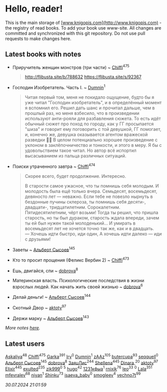 # Hello, reader!
This is the main storage of [www.knigopis.com](http://www.knigopis.com) - the registry of read books.
To add your book use www-site. All changes are committed and synchronized with this git repository.
Do not use pull requests to make changes here.


## Latest books with notes
* Приручитель женщин монстров (три части) ~ [Chiffi](users/105/105831994080785626680-google)<sup>475</sup>
    > http://flibusta.site/b/788632
    > https://flibusta.site/s/92367

* Господин Изобретатель. Часть I. ~ [Dumnin](users/103/103541795835665788358-google)<sup>1</sup>
    > Читая первый том, меня не покидало ощущение, будто бы я уже читал "Господин изобретатель", и в определённый момент я вспомнил его.
    > Решил дать шанс и прочитал дальше, чем в прошлый раз, но меня взбесило, что в произведении используют анти-рояли для разбавления сюжета. То есть идёт обычный сюжет про поход по городу, как у ГГ просыпается "шиза" и говорит ему поговорить с той девушкой, ГГ помогает, и, конечно же, девушка оказывается агентом вражеской разведки 🤦‍♂️
    > В целом потенциально хорошее произведение с уклоном в заклёпочничество и тонкости, и этого в меру. Я бы с удовольствием такое читал. Но автор всё испортил высасыванием из пальца различных ситуаций.

* Поиски утраченного завтра ~ [Chiffi](users/105/105831994080785626680-google)<sup>474</sup>
    > Скорее всего, будет продолжение. Интересно.
    > 
    > В старости самое ужасное, что ты помнишь себя молодым.
    > 	И молодость была ещё только вчера.
    > 	Семьдесят, восемьдесят, девяносто лет — неважно. Если тебе не повезло нырнуть в бездонные пучины склероза, ты помнишь себя десяти-, двадцати-, тридцатилетним. Сорокалетним. Пятидесятилетним, чёрт возьми! Тогда ты решил, что пришла старость, но ты был дураком, старость ждала впереди, зачем ты ей был нужен такой молоденький…
    > 	И умирать в восемьдесят лет не хочется точно так же, как и в двадцать.
    > — Хочешь идти быстро, иди один, А хочешь идти далеко — иди с друзьями!

* Заветы ~ [Альберт Сысоев](users/474/47446642-vkontakte)<sup>145</sup>

* Кто то просит прощения (Феликс Вербин 2) ~ [Chiffi](users/105/105831994080785626680-google)<sup>473</sup>

* Ешь, двигайся, спи ~ [dobrova](users/606/6069210-vkontakte)<sup>8</sup>

* Материнская власть. Психологические последствия в жизни взрослых людей. Как начать жить своей жизнью ~ [dobrova](users/606/6069210-vkontakte)<sup>6</sup>

* Делай деньги! ~ [Альберт Сысоев](users/474/47446642-vkontakte)<sup>144</sup>

* Скотный Двор ~ [aktoty](users/275/275766107-vkontakte)<sup>97</sup>

* Держи марку ~ [Альберт Сысоев](users/474/47446642-vkontakte)<sup>143</sup>


_More notes [here](latest_books_with_notes.md)._


## Latest users
[Askaliya](users/326/326783541-vkontakte)<sup>48</sup> 
[Chiffi](users/105/105831994080785626680-google)<sup>475</sup> 
[Garka](users/115/115753719718250012620-google)<sup>391</sup> 
[Iry](users/116/116182444618955408830-google)<sup>0</sup> 
[Dumnin](users/103/103541795835665788358-google)<sup>1</sup> 
[zAAz](users/202/202248233-vkontakte)<sup>105</sup> 
[butercupa](users/193/193697993-vkontakte)<sup>93</sup> 
[seqquell](users/103/103098990387296691783-google)<sup>0</sup> 
[Альберт Сысоев](users/474/47446642-vkontakte)<sup>145</sup> 
[dobrova](users/606/6069210-vkontakte)<sup>8</sup> 
[ЗаяцЛис](users/112/112388384595246311466-google)<sup>244</sup> 
[Shellena](users/134/13413591548892934957-mailru)<sup>445</sup> 
[Dinara ](users/107/107718177426132290975-google)<sup>20</sup> 
[aktoty](users/275/275766107-vkontakte)<sup>97</sup> 
[Elixir](users/115/115826717712507836033-google)<sup>445</sup> 
[exulted](users/100/100599204551896265722-google)<sup>235</sup> 
[zik999](users/105/105622323107798948661-google)<sup>0</sup> 
[](users/115/115095777313809768381-google)<sup>5</sup> 
[hugo](users/105/105063533945004840111-google)<sup>42</sup> 
[1231кфыа](users/692/692142137-vkontakte)<sup>1</sup> 
[rnixik](users/116/116191270391964650818-google)<sup>76</sup> 
[leo](users/106/106915386474260202605-google)<sup>33</sup> 
[](users/358/358594589-vkontakte)<sup>0</sup> 
[Lala](users/761/76187635-vkontakte)<sup>351</sup> 
[mfevralev](users/140/140966150-vkontakte)<sup>68</sup> 
[niyan](users/110/110517883439678622021-google)<sup>1</sup> 
[Shinku](users/109/109176126475581739292-google)<sup>73</sup> 
[isaeva_baby](users/109/109089966297718972425-google)<sup>0</sup> 
[smogleev](users/267/267805152-yandex)<sup>4</sup> 
[vechno7t](users/102/102483077884312127500-google)<sup>99</sup> 


_30.07.2024 21:01:59_
